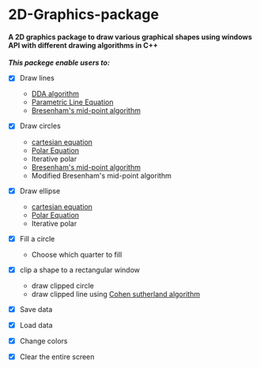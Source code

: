 # 2D-Graphics-package
#### A 2D graphics package to draw various graphical shapes using windows API with different drawing algorithms in C++ ####
***This packege enable users to:***

- [x] Draw lines 
    - [DDA algorithm](https://en.wikipedia.org/wiki/Digital_differential_analyzer_(graphics_algorithm))
    - [Parametric Line Equation](https://en.wikipedia.org/wiki/Parametric_equation)
    - [Bresenham's mid-point algorithm](https://en.wikipedia.org/wiki/Bresenham%27s_line_algorithm) 
    
- [x] Draw circles
    - [cartesian equation](https://en.wikipedia.org/wiki/Circle#Cartesian_coordinates)
    - [Polar Equation](https://en.wikipedia.org/wiki/Circle#Polar_coordinates)
    - Iterative polar
    - [Bresenham's mid-point algorithm](https://en.wikipedia.org/wiki/Midpoint_circle_algorithm)
    - Modified Bresenham's mid-point algorithm  
   
- [x] Draw ellipse
    - [cartesian equation](https://en.wikipedia.org/wiki/Ellipse#Standard_equation)
    - [Polar Equation](https://en.wikipedia.org/wiki/Ellipse#Polar_forms)
    - Iterative polar 
    
- [x] Fill a circle
  - Choose which quarter to fill  
 
- [x] clip a shape to a rectangular window
  - draw clipped circle
  - draw clipped line using [Cohen sutherland algorithm](https://en.wikipedia.org/wiki/Cohen%E2%80%93Sutherland_algorithm)
  
- [x] Save data 
- [x] Load data 
- [x] Change colors 
- [x] Clear the entire screen    


